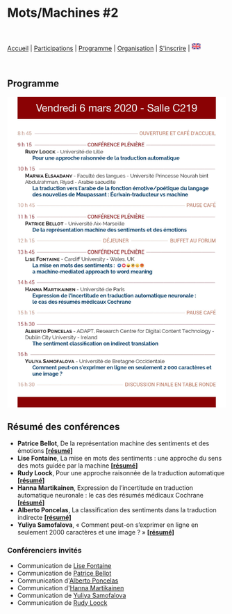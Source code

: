 # Mots/Machines #2

<br>

[Accueil](https://motsmachines.github.io/2020/fr) | [Participations](https://motsmachines.github.io/2020/fr/cfp) | [Programme](https://motsmachines.github.io/2020/fr/program) | [Organisation](https://motsmachines.github.io/2020/fr/orga) | [S'inscrire](https://motsmachines.github.io/2020/fr/registration) | [<img src="EN.png" width="20">](https://motsmachines.github.io/2020/en/program)

<br>

## Programme

![Programme](Programme.jpg)

## Résumé des conférences

* **Patrice Bellot**, De la représentation machine des sentiments et des émotions **[[résumé]](sub/Bellot.pdf)**
* **Lise Fontaine**, La mise en mots des sentiments : une approche du sens des mots guidée par la machine **[[résumé]](sub/Fontaine.pdf)**
* **Rudy Loock**, Pour une approche raisonnée de la traduction automatique **[[résumé]](sub/Loock.pdf)**
* **Hanna Martikainen**, Expression de l’incertitude en traduction automatique neuronale : le cas des résumés médicaux Cochrane **[[résumé]](sub/Martikainen.pdf)**
* **Alberto Poncelas**, La classification des sentiments dans la traduction indirecte **[[résumé]](sub/Poncelas.pdf)**
* **Yuliya Samofalova**, « Comment peut-on s’exprimer en ligne en seulement 2000 caractères et une image ? » **[[résumé]](sub/Samofalova.pdf)**

### Conférenciers invités

* Communication de [Lise Fontaine](https://www.univ-brest.fr/digitalAssets/87/87671_FONT.pdf)
* Communication de [Patrice Bellot](https://www.univ-brest.fr/digitalAssets/87/87672_BEL.pdf)
* Communication d'[Alberto Poncelas](https://www.univ-brest.fr/digitalAssets/87/87673_PON.pdf)
* Communication d'[Hanna Martikainen](https://www.univ-brest.fr/digitalAssets/87/87674_MART.pdf)
* Communication de [Yuliya Samofalova](https://www.univ-brest.fr/digitalAssets/87/87675_SAMO.pdf)
* Communication de [Rudy Loock](https://www.univ-brest.fr/digitalAssets/87/87658_lo.pdf)
